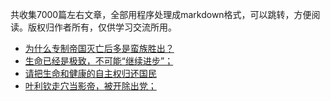 
共收集7000篇左右文章，全部用程序处理成markdown格式，可以跳转，方便阅读。版权归作者所有，仅供学习交流所用。

* [为什么专制帝国灭亡后多是蛮族胜出？](2010/12/12/为什么专制帝国灭亡后多是蛮族胜出？.md)
* [生命已经是极致，不可能“继续进步”；](2017/1/28/生命已经是极致，不可能“继续进步”；.md)
* [请把生命和健康的自主权归还国民](2010/7/21/请把生命和健康的自主权归还国民.md)
* [叶利钦走穴当影帝，被开除出党；](2012/5/18/叶利钦走穴当影帝，被开除出党；.md)

